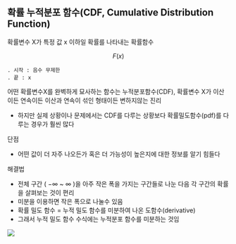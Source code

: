 ## 확률 누적분포 함수(CDF, Cumulative Distribution Function)



확률변수 X가 특정 값 x 이하일 확률를 나타내는 확률함수

$$ F(x) $$
```
. 시작 : 음수 무제한
. 끝 : x 
```


 어떤 확률변수X를 완벽하게 묘사하는 함수는 누적분포함수(CDF), 확률변수 X가 이산이든 연속이든 이산과 연속이 섞인 형태이든 변하지않는 진리 
 - 하지만 실제 상황이나 문제에서는 CDF를 다루는 상황보다 확률밀도함수(pdf)를 다루는 경우가 훨씬 많다


단점 
- 어떤 값이 더 자주 나오든가 혹은 더 가능성이 높은지에 대한 정보를 알기 힘들다

해결법 
- 전체 구간 ( −∞  ~  ∞ )을 아주 작은 폭을 가지는 구간들로 나눈 다음 각 구간의 확률을 살펴보는 것이 편리
- 미분을 이용하면 작은 폭으로 나눌수 있음
- 확률 밀도 함수 = 누적 밀도 함수를 미분하여 나온 도함수(derivative)
 - 그래서 누적 밀도 함수 수식에는 누적분포 함수를 미분하는 것임 

![](http://i.imgur.com/CgB62gC.png)


